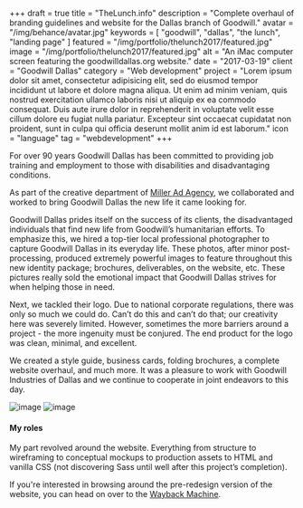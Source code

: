 +++
draft = true
title = "TheLunch.info"
description = "Complete overhaul of branding guidelines and website for the Dallas branch of Goodwill."
avatar = "/img/behance/avatar.jpg"
keywords = [ "goodwill", "dallas", "the lunch", "landing page" ]
featured = "/img/portfolio/thelunch2017/featured.jpg"
image = "/img/portfolio/thelunch2017/featured.jpg"
alt = "An iMac computer screen featuring the goodwilldallas.org website."
date = "2017-03-19"
client = "Goodwill Dallas"
category = "Web development"
project = "Lorem ipsum dolor sit amet, consectetur adipisicing elit, sed do eiusmod tempor incididunt ut labore et dolore magna aliqua. Ut enim ad minim veniam, quis nostrud exercitation ullamco laboris nisi ut aliquip ex ea commodo consequat. Duis aute irure dolor in reprehenderit in voluptate velit esse cillum dolore eu fugiat nulla pariatur. Excepteur sint occaecat cupidatat non proident, sunt in culpa qui officia deserunt mollit anim id est laborum."
icon = "language"
tag = "webdevelopment"
+++

For over 90 years Goodwill Dallas has been committed to providing job training and employment to  those with disabilities and disadvantaging conditions.

As part of the creative department of [Miller Ad Agency](http://milleradagency.com), we collaborated and worked to bring Goodwill Dallas the new life it came looking for.

Goodwill Dallas prides itself on the success of its clients, the disadvantaged individuals that find new life from Goodwill’s humanitarian efforts. To emphasize this, we hired a top-tier local professional photographer to capture Goodwill Dallas in its everyday life. These photos, after minor post-processing, produced extremely powerful images to feature throughout this new identity package; brochures, deliverables, on the website, etc. These pictures really sold the emotional impact that Goodwill Dallas strives for when helping those in need.

Next, we tackled their logo. Due to national corporate regulations, there was only so much we could do. Can’t do this and can’t do that; our creativity here was severely limited. However, sometimes the more barriers around a project - the more ingenuity must be conjured. The end product for the logo was clean, minimal, and excellent.

We created a style guide, business cards, folding brochures, a complete website overhaul, and much more. It was a pleasure to work with Goodwill Industries of Dallas and we continue to cooperate in joint endeavors to this day.

![image](/img/portfolio/goodwill-dallas-website/good-002.jpg)
![image](/img/portfolio/goodwill-dallas-website/good-020.jpg)

#### My roles
My part revolved around the website. Everything from structure to wireframing to conceptual mockups to production assets to HTML and vanilla CSS (not discovering Sass until well after this project’s completion).

If you're interested in browsing around the pre-redesign version of the website, you can head on over to the [Wayback Machine](https://web.archive.org/web/20140110155931/http://goodwilldallas.org/).
